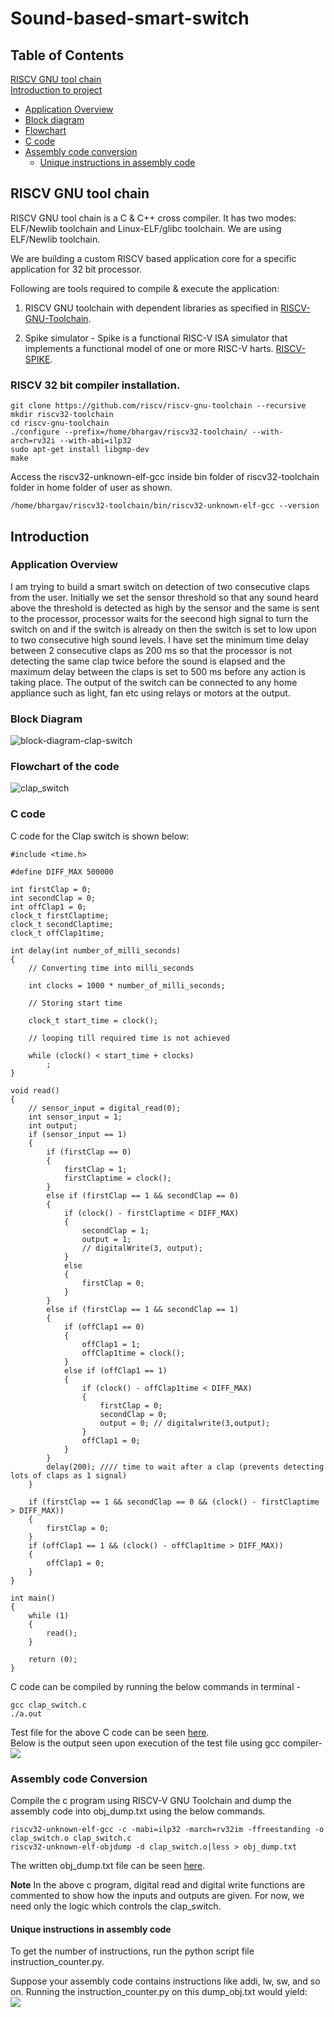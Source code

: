 # Sound-based-smart-switch
## Table of Contents
[RISCV GNU tool chain](#riscv-gnu-tool-chain)  
[Introduction to project](#introduction)
- [Application Overview](#application-overview)
- [Block diagram](#block-diagram)
- [Flowchart](#flowchart)
- [C code](#c-code)
- [Assembly code conversion](#assembly-code-conversion)
  - [Unique instructions in assembly code](https://github.com/Rachana-Kaparthi/Sound-based-smart-switch/edit/main/README.md#unique-instructions-in-assembly-code)

## RISCV GNU tool chain

RISCV GNU tool chain is a C & C++ cross compiler. It has two modes: ELF/Newlib toolchain and Linux-ELF/glibc toolchain. We are using ELF/Newlib toolchain.

We are building a custom RISCV based application core for a specific application for 32 bit processor. 

Following are tools required to compile & execute the application:

1. RISCV GNU toolchain with dependent libraries as specified in [RISCV-GNU-Toolchain](https://github.com/riscv-collab/riscv-gnu-toolchain).

2. Spike simulator - Spike is a functional RISC-V ISA simulator that implements a functional model of one or more RISC-V harts. [RISCV-SPIKE](https://github.com/riscv-software-src/riscv-isa-sim.git).

### RISCV 32 bit compiler installation.

```
git clone https://github.com/riscv/riscv-gnu-toolchain --recursive
mkdir riscv32-toolchain
cd riscv-gnu-toolchain
./configure --prefix=/home/bhargav/riscv32-toolchain/ --with-arch=rv32i --with-abi=ilp32
sudo apt-get install libgmp-dev
make
```

Access the riscv32-unknown-elf-gcc inside bin folder of riscv32-toolchain folder in home folder of user as shown.
```
/home/bhargav/riscv32-toolchain/bin/riscv32-unknown-elf-gcc --version
```

## Introduction 
### Application Overview
  I am trying to build a smart switch on detection of two consecutive claps from the user. Initially we set the sensor threshold so that any sound heard above the threshold is detected as high by the sensor and the same is sent to the processor, processor waits for the seecond high signal to turn the switch on and if the switch is already on then the switch is set to low upon to two consecutive high sound levels. I have set the minimum time delay between 2 consecutive claps as 200 ms so that the processor is not detecting the same clap twice before the sound is elapsed and the maximum delay between the claps is set to 500 ms before any action is taking place. The output of the switch can be connected to any home appliance such as light, fan etc using relays or motors at the output.
### Block Diagram  
![block-diagram-clap-switch](https://github.com/Rachana-Kaparthi/Sound-based-smart-switch/assets/140998470/260a92d6-86a1-408d-a752-829760196ada)  

### Flowchart of the code
![clap_switch](https://github.com/Rachana-Kaparthi/Sound-based-smart-switch/assets/140998470/f071487a-66b3-4e08-a2cd-db3a35716b89)  

### C code  
C code for the Clap switch is shown below:  
```
#include <time.h>

#define DIFF_MAX 500000

int firstClap = 0;
int secondClap = 0;
int offClap1 = 0;
clock_t firstClaptime;
clock_t secondClaptime;
clock_t offClap1time;

int delay(int number_of_milli_seconds)
{
    // Converting time into milli_seconds

    int clocks = 1000 * number_of_milli_seconds;

    // Storing start time

    clock_t start_time = clock();

    // looping till required time is not achieved

    while (clock() < start_time + clocks)
        ;
}

void read()
{
    // sensor_input = digital_read(0);
    int sensor_input = 1;
    int output;
    if (sensor_input == 1)
    {
        if (firstClap == 0)
        {
            firstClap = 1;
            firstClaptime = clock();
        }
        else if (firstClap == 1 && secondClap == 0)
        {
            if (clock() - firstClaptime < DIFF_MAX)
            {
                secondClap = 1;
                output = 1;
                // digitalWrite(3, output);
            }
            else
            {
                firstClap = 0;
            }
        }
        else if (firstClap == 1 && secondClap == 1)
        {
            if (offClap1 == 0)
            {
                offClap1 = 1;
                offClap1time = clock();
            }
            else if (offClap1 == 1)
            {
                if (clock() - offClap1time < DIFF_MAX)
                {
                    firstClap = 0;
                    secondClap = 0;
                    output = 0; // digitalwrite(3,output);
                }
                offClap1 = 0;
            }
        }
        delay(200); //// time to wait after a clap (prevents detecting lots of claps as 1 signal)
    }

    if (firstClap == 1 && secondClap == 0 && (clock() - firstClaptime > DIFF_MAX))
    {
        firstClap = 0;
    }
    if (offClap1 == 1 && (clock() - offClap1time > DIFF_MAX))
    {
        offClap1 = 0;
    }
}

int main()
{
    while (1)
    {
        read();
    }

    return (0);
}
```
C code can be compiled by running the below commands in terminal -  
```
gcc clap_switch.c
./a.out
```

Test file for the above C code can be seen [here](https://github.com/Rachana-Kaparthi/Sound-based-smart-switch/blob/main/testfiles/clap_switch_test_file.c).   
Below is the output seen upon execution of the test file using gcc compiler-  
![](https://github.com/Rachana-Kaparthi/Sound-based-smart-switch/blob/main/images/clap_switch_test_output.png)  


### Assembly code Conversion  

Compile the c program using RISCV-V GNU Toolchain and dump the assembly code into obj_dump.txt using the below commands.  

```
riscv32-unknown-elf-gcc -c -mabi=ilp32 -march=rv32im -ffreestanding -o clap_switch.o clap_switch.c
riscv32-unknown-elf-objdump -d clap_switch.o|less > obj_dump.txt
```
The written obj_dump.txt file can be seen [here](https://github.com/Rachana-Kaparthi/Sound-based-smart-switch/blob/main/obj_dump.txt).  


**Note** 
In the above c program, digital read and digital write functions are commented to show how the inputs and outputs are given. For now, we need only the logic which controls the clap_switch.  

#### Unique instructions in assembly code  

To get the number of instructions, run the python script file instruction_counter.py.  

Suppose your assembly code contains instructions like addi, lw, sw, and so on. Running the instruction_counter.py on this dump_obj.txt would yield:  
![](https://github.com/Rachana-Kaparthi/Sound-based-smart-switch/blob/main/images/total_instructions_used.png)  


